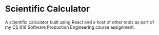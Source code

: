 # Scientific Calculator
A scientific calculator built using React and a host of other tools as part of my CS 816 Software 
Production Engineering course assignment.
